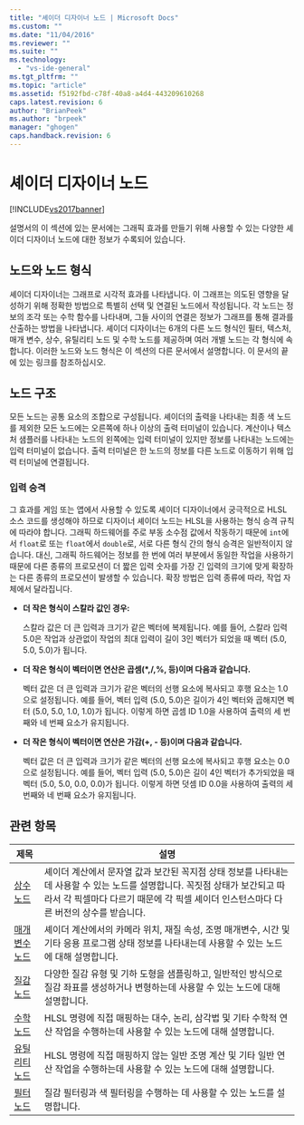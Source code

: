 ```yaml
---
title: "셰이더 디자이너 노드 | Microsoft Docs"
ms.custom: ""
ms.date: "11/04/2016"
ms.reviewer: ""
ms.suite: ""
ms.technology: 
  - "vs-ide-general"
ms.tgt_pltfrm: ""
ms.topic: "article"
ms.assetid: f5192fbd-c78f-40a8-a4d4-443209610268
caps.latest.revision: 6
author: "BrianPeek"
ms.author: "brpeek"
manager: "ghogen"
caps.handback.revision: 6
---
```

# 셰이더 디자이너 노드
[!INCLUDE[vs2017banner](../code-quality/includes/vs2017banner.md)]

설명서의 이 섹션에 있는 문서에는 그래픽 효과를 만들기 위해 사용할 수 있는 다양한 셰이더 디자이너 노드에 대한 정보가 수록되어 있습니다.  
  
## 노드와 노드 형식  
 셰이더 디자이너는 그래프로 시각적 효과를 나타냅니다.  이 그래프는 의도된 영향을 달성하기 위해 정확한 방법으로 특별히 선택 및 연결된 노드에서 작성됩니다.  각 노드는 정보의 조각 또는 수학 함수를 나타내며, 그들 사이의 연결은 정보가 그래프를 통해 결과를 산출하는 방법을 나타냅니다.  셰이더 디자이너는 6개의 다른 노드 형식인 필터, 텍스처, 매개 변수, 상수, 유틸리티 노드 및 수학 노드를 제공하며 여러 개별 노드는 각 형식에 속합니다.  이러한 노드와 노드 형식은 이 섹션의 다른 문서에서 설명합니다. 이 문서의 끝에 있는 링크를 참조하십시오.  
  
## 노드 구조  
 모든 노드는 공통 요소의 조합으로 구성됩니다.  셰이더의 출력을 나타내는 최종 색 노드를 제외한 모든 노드에는 오른쪽에 하나 이상의 출력 터미널이 있습니다.  계산이나 텍스처 샘플러를 나타내는 노드의 왼쪽에는 입력 터미널이 있지만 정보를 나타내는 노드에는 입력 터미널이 없습니다.  출력 터미널은 한 노드의 정보를 다른 노드로 이동하기 위해 입력 터미널에 연결됩니다.  
  
### 입력 승격  
 그 효과를 게임 또는 앱에서 사용할 수 있도록 셰이더 디자이너에서 궁극적으로 HLSL 소스 코드를 생성해야 하므로 디자이너 셰이더 노드는 HLSL을 사용하는 형식 승격 규칙에 따라야 합니다.  그래픽 하드웨어를 주로 부동 소수점 값에서 작동하기 때문에 `int`에서 `float`로 또는 `float`에서 `double`로, 서로 다른 형식 간의 형식 승격은 일반적이지 않습니다.  대신, 그래픽 하드웨어는 정보를 한 번에 여러 부분에서 동일한 작업을 사용하기 때문에 다른 종류의 프로모션이 더 짧은 입력 숫자를 가장 긴 입력의 크기에 맞게 확장하는 다른 종류의 프로모션이 발생할 수 있습니다.  확장 방법은 입력 종류에 따라, 작업 자체에서 달라집니다.  
  
-   **더 작은 형식이 스칼라 값인 경우:**  
  
     스칼라 값은 더 큰 입력과 크기가 같은 벡터에 복제됩니다.  예를 들어, 스칼라 입력 5.0은 작업과 상관없이 작업의 최대 입력이 길이 3인 벡터가 되었을 때 벡터 \(5.0, 5.0, 5.0\)가 됩니다.  
  
-   **더 작은 형식이 벡터이면 연산은 곱셈\(\*,\/,%, 등\)이며 다음과 같습니다.**  
  
     벡터 값은 더 큰 입력과 크기가 같은 벡터의 선행 요소에 복사되고 후행 요소는 1.0으로 설정됩니다.  예를 들어, 벡터 입력 \(5.0, 5.0\)은 길이가 4인 벡터와 곱해지면 벡터 \(5.0, 5.0, 1.0, 1.0\)가 됩니다.  이렇게 하면 곱셈 ID 1.0을 사용하여 출력의 세 번째와 네 번째 요소가 유지됩니다.  
  
-   **더 작은 형식이 벡터이면 연산은 가감\(\+, \- 등\)이며 다음과 같습니다.**  
  
     벡터 값은 더 큰 입력과 크기가 같은 벡터의 선행 요소에 복사되고 후행 요소는 0.0으로 설정됩니다.  예를 들어, 벡터 입력 \(5.0, 5.0\)은 길이 4인 벡터가 추가되었을 때 벡터 \(5.0, 5.0, 0.0, 0.0\)가 됩니다.  이렇게 하면 덧셈 ID 0.0을 사용하여 출력의 세 번째와 네 번째 요소가 유지됩니다.  
  
## 관련 항목  
  
|제목|설명|  
|--------|--------|  
|[상수 노드](../designers/constant-nodes.md)|셰이더 계산에서 문자열 값과 보간된 꼭지점 상태 정보를 나타내는 데 사용할 수 있는 노드를 설명합니다.  꼭짓점 상태가 보간되고 따라서 각 픽셀마다 다르기 때문에 각 픽셀 셰이더 인스턴스마다 다른 버전의 상수를 받습니다.|  
|[매개 변수 노드](../designers/parameter-nodes.md)|셰이더 계산에서의 카메라 위치, 재질 속성, 조명 매개변수, 시간 및 기타 응용 프로그램 상태 정보를 나타내는데 사용할 수 있는 노드에 대해 설명합니다.|  
|[질감 노드](../designers/texture-nodes.md)|다양한 질감 유형 및 기하 도형을 샘플링하고, 일반적인 방식으로 질감 좌표를 생성하거나 변형하는데 사용할 수 있는 노드에 대해 설명합니다.|  
|[수학 노드](../designers/math-nodes.md)|HLSL 명령에 직접 매핑하는 대수, 논리, 삼각법 및 기타 수학적 연산 작업을 수행하는데 사용할 수 있는 노드에 대해 설명합니다.|  
|[유틸리티 노드](../designers/utility-nodes.md)|HLSL 명령에 직접 매핑하지 않는 일반 조명 계산 및 기타 일반 연산 작업을 수행하는데 사용할 수 있는 노드에 대해 설명합니다.|  
|[필터 노드](../designers/filter-nodes.md)|질감 필터링과 색 필터링을 수행하는 데 사용할 수 있는 노드를 설명합니다.|